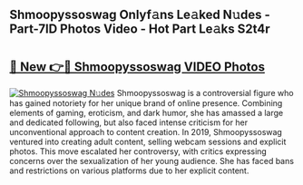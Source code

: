 ## Shmoopyssoswag Onlyf𝚊ns Le𝚊ked N𝚞des - Part-7lD Photos Video - Hot Part Le𝚊ks S2t4r

# <h2><a href="http://ab24666.deff.icu/?id=Shmoopyssoswag">🔗 New 👉🔴 Shmoopyssoswag VIDEO Photos</a></h2>

[![Shmoopyssoswag N𝚞des](https://i.imgur.com/rIISA9y.gif)](http://ab24666.deff.icu/?id=Shmoopyssoswag)
Shmoopyssoswag is a controversial figure who has gained notoriety for her unique brand of online presence. Combining elements of gaming, eroticism, and dark humor, she has amassed a large and dedicated following, but also faced intense criticism for her unconventional approach to content creation. In 2019, Shmoopyssoswag ventured into creating adult content, selling webcam sessions and explicit photos. This move escalated her controversy, with critics expressing concerns over the sexualization of her young audience. She has faced bans and restrictions on various platforms due to her explicit content.
